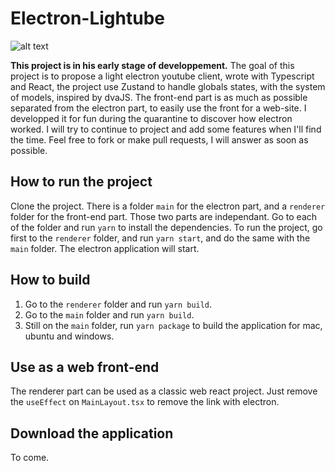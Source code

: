 # Electron-Lightube

[example]: https://github.com/rdhox/electron-lightube/blob/master/demo.gif "demo electron-lightube"

![alt text][example]

**This project is in his early stage of developpement.** 
The goal of this project is to propose a light electron youtube client, wrote with Typescript and React, the project use Zustand to handle globals states, with the system of models, inspired by dvaJS. The front-end part is as much as possible separated from the electron part, to easily use the front for a web-site. I developped it for fun during the quarantine to discover how electron worked. I will try to continue to project and add some features when I'll find the time. Feel free to fork or make pull requests, I will answer as soon as possible. 

## How to run the project

Clone the project. There is a folder `main` for the electron part, and a `renderer` folder for the front-end part. Those two parts are independant.
Go to each of the folder and run `yarn` to install the dependencies.
To run the project, go first to the `renderer` folder, and run `yarn start`, and do the same with the `main` folder. The electron application will start. 

## How to build

 1. Go to the `renderer` folder and run `yarn build`.
 2. Go to the `main` folder and run `yarn build`.
 3. Still on the `main` folder, run `yarn package` to build the application for mac, ubuntu and windows. 


## Use as a web front-end
The renderer part can be used as a classic web react project. Just remove the `useEffect` on `MainLayout.tsx` to remove the link with electron.

## Download the application

To come.


